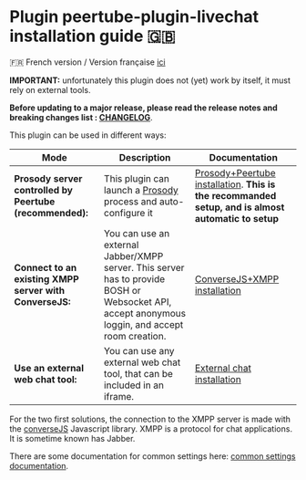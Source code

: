 # Plugin peertube-plugin-livechat installation guide 🇬🇧

🇫🇷 French version / Version française [ici](./installation.fr.md)

**IMPORTANT:** unfortunately this plugin does not (yet) work by itself, it must rely on external tools.

**Before updating to a major release, please read the release notes and breaking changes list : [CHANGELOG](../CHANGELOG.md)**.

This plugin can be used in different ways:

| Mode | Description | Documentation
---|---|---
**Prosody server controlled by Peertube (recommended):** | This plugin can launch a [Prosody](https://prosody.im) process and auto-configure it | [Prosody+Peertube installation](./prosody.md). **This is the recommanded setup, and is almost automatic to setup**
**Connect to an existing XMPP server with ConverseJS:** | You can use an external Jabber/XMPP server. This server has to provide BOSH or Websocket API, accept anonymous loggin, and accept room creation. | [ConverseJS+XMPP installation](./conversejs.md)
**Use an external web chat tool:** | You can use any external web chat tool, that can be included in an iframe. | [External chat installation](./external.md)

For the two first solutions, the connection to the XMPP server is made with the [converseJS](https://conversejs.org/) Javascript library.
XMPP is a protocol for chat applications. It is sometime known has Jabber.

There are some documentation for common settings here: [common settings documentation](./common.md).
